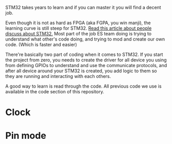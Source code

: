 STM32 takes years to learn and if you can master it you will find a decent job.

Even though it is not as hard as FPGA (aka FGPA, you win manji), the learning curve is still steep for STM32. [Read this article about people discuss about STM32.](https://www.quora.com/How-do-I-start-learning-STM32-Is-it-worth-it) Most part of the job ES team doing is trying to understand what other's code doing, and trying to mod and create our own code. (Which is faster and easier)

There're basically two part of coding when it comes to STM32. If you start the project from zero, you needs to create the driver for all device you using from defining GPIOs to understand and use the communicate protocols, and after all device around your STM32 is created, you add logic to them so they are running and interacting with each others.

A good way to learn is read through the code. All previous code we use is available in the code section of this repository. 

# Clock


# Pin mode 